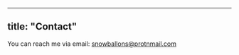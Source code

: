 
---
title: "Contact"
---

You can reach me via email: [snowballons@protnmail.com](mailto:snowballons@protnmail.com)

